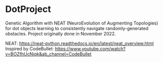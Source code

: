 # DotProject
Genetic Algorithm with NEAT (NeuroEvolution of Augmenting Topologies) for dot objects learning to consistently navigate randomly-generated obstacles. Project originally done in November 2022.

NEAT: https://neat-python.readthedocs.io/en/latest/neat_overview.html
Inspired by CodeBullet: https://www.youtube.com/watch?v=BOZfhUcNiqk&ab_channel=CodeBullet
